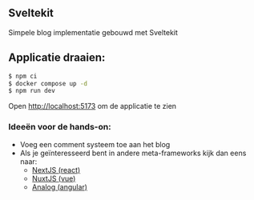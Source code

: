 ## Sveltekit

Simpele blog implementatie gebouwd met Sveltekit

## Applicatie draaien:

```bash
$ npm ci
$ docker compose up -d
$ npm run dev
```

Open [http://localhost:5173](http://localhost:5173) om de applicatie te zien


### Ideeën voor de hands-on:
- Voeg een comment systeem toe aan het blog
- Als je geïnteresseerd bent in andere meta-frameworks kijk dan eens naar:
  - [NextJS (react)](https://nextjs.org/)  
  - [NuxtJS (vue)](https://nuxt.com/)
  - [Analog (angular)](https://analogjs.org/)  

